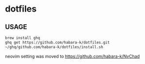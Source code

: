 # dotfiles

## USAGE

```sh
brew install ghq
ghq get https://github.com/habara-k/dotfiles.git
~/ghq/github.com/habara-k/dotfiles/install.sh
```

neovim setting was moved to https://github.com/habara-k/NvChad

